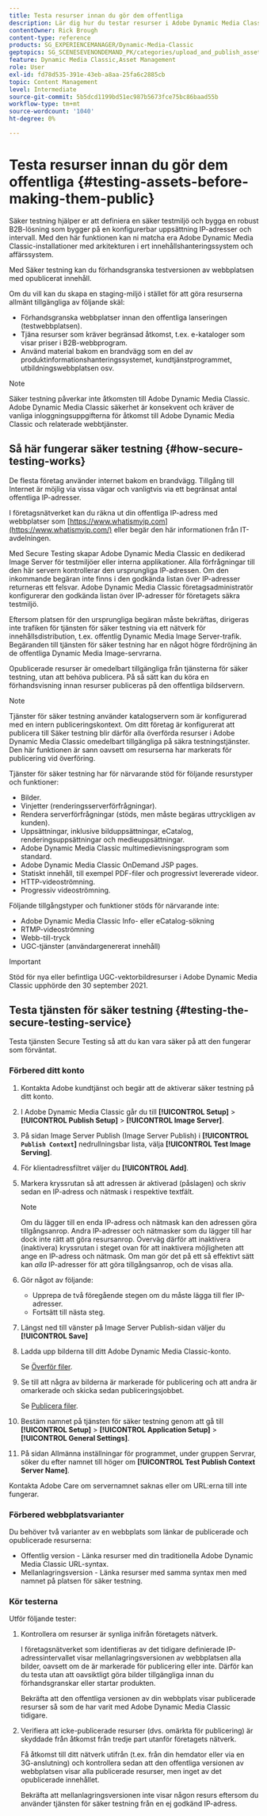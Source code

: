 ```yaml
---
title: Testa resurser innan du gör dem offentliga
description: Lär dig hur du testar resurser i Adobe Dynamic Media Classic innan du publicerar dem.
contentOwner: Rick Brough
content-type: reference
products: SG_EXPERIENCEMANAGER/Dynamic-Media-Classic
geptopics: SG_SCENESEVENONDEMAND_PK/categories/upload_and_publish_assets
feature: Dynamic Media Classic,Asset Management
role: User
exl-id: fd78d535-391e-43eb-a8aa-25fa6c2885cb
topic: Content Management
level: Intermediate
source-git-commit: 5b5dcd1199bd51ec987b5673fce75bc86baad55b
workflow-type: tm+mt
source-wordcount: '1040'
ht-degree: 0%

---
```


# Testa resurser innan du gör dem offentliga {#testing-assets-before-making-them-public}

Säker testning hjälper er att definiera en säker testmiljö och bygga en robust B2B-lösning som bygger på en konfigurerbar uppsättning IP-adresser och intervall. Med den här funktionen kan ni matcha era Adobe Dynamic Media Classic-installationer med arkitekturen i ert innehållshanteringssystem och affärssystem.

Med Säker testning kan du förhandsgranska testversionen av webbplatsen med opublicerat innehåll.

Om du vill kan du skapa en staging-miljö i stället för att göra resurserna allmänt tillgängliga av följande skäl:

* Förhandsgranska webbplatser innan den offentliga lanseringen (testwebbplatsen).
* Tjäna resurser som kräver begränsad åtkomst, t.ex. e-kataloger som visar priser i B2B-webbprogram.
* Använd material bakom en brandvägg som en del av produktinformationshanteringssystemet, kundtjänstprogrammet, utbildningswebbplatsen osv.

>[!NOTE]
>
>Säker testning påverkar inte åtkomsten till Adobe Dynamic Media Classic. Adobe Dynamic Media Classic säkerhet är konsekvent och kräver de vanliga inloggningsuppgifterna för åtkomst till Adobe Dynamic Media Classic och relaterade webbtjänster.

## Så här fungerar säker testning {#how-secure-testing-works}

De flesta företag använder internet bakom en brandvägg. Tillgång till Internet är möjlig via vissa vägar och vanligtvis via ett begränsat antal offentliga IP-adresser.

I företagsnätverket kan du räkna ut din offentliga IP-adress med webbplatser som [https://www.whatismyip.com](https://www.whatismyip.com/) eller begär den här informationen från IT-avdelningen.

Med Secure Testing skapar Adobe Dynamic Media Classic en dedikerad Image Server för testmiljöer eller interna applikationer. Alla förfrågningar till den här servern kontrollerar den ursprungliga IP-adressen. Om den inkommande begäran inte finns i den godkända listan över IP-adresser returneras ett felsvar. Adobe Dynamic Media Classic företagsadministratör konfigurerar den godkända listan över IP-adresser för företagets säkra testmiljö.

Eftersom platsen för den ursprungliga begäran måste bekräftas, dirigeras inte trafiken för tjänsten för säker testning via ett nätverk för innehållsdistribution, t.ex. offentlig Dynamic Media Image Server-trafik. Begäranden till tjänsten för säker testning har en något högre fördröjning än de offentliga Dynamic Media Image-servrarna.

Opublicerade resurser är omedelbart tillgängliga från tjänsterna för säker testning, utan att behöva publicera. På så sätt kan du köra en förhandsvisning innan resurser publiceras på den offentliga bildservern.

>[!NOTE]
>
>Tjänster för säker testning använder katalogservern som är konfigurerad med en intern publiceringskontext. Om ditt företag är konfigurerat att publicera till Säker testning blir därför alla överförda resurser i Adobe Dynamic Media Classic omedelbart tillgängliga på säkra testningstjänster. Den här funktionen är sann oavsett om resurserna har markerats för publicering vid överföring.

Tjänster för säker testning har för närvarande stöd för följande resurstyper och funktioner:

<!-- 

Comment Type: remark
Last Modified By: unknown unknown 
Last Modified Date: 

<p>Added videos to list below 9/11/2012. Moved "Render Server requests" from unsupported to supported, listed below on 3/15/2016 as per email from Cynthia March 11, 2016)</p>

 -->

* Bilder.
* Vinjetter (renderingsserverförfrågningar).
* Rendera serverförfrågningar (stöds, men måste begäras uttryckligen av kunden).
* Uppsättningar, inklusive bilduppsättningar, eCatalog, renderingsuppsättningar och medieuppsättningar.
* Adobe Dynamic Media Classic multimedievisningsprogram som standard.
* Adobe Dynamic Media Classic OnDemand JSP pages.
* Statiskt innehåll, till exempel PDF-filer och progressivt levererade videor.
* HTTP-videoströmning.
* Progressiv videoströmning.

Följande tillgångstyper och funktioner stöds för närvarande inte:

* Adobe Dynamic Media Classic Info- eller eCatalog-sökning
* RTMP-videoströmning
* Webb-till-tryck
* UGC-tjänster (användargenererat innehåll)

>[!IMPORTANT]
>
>Stöd för nya eller befintliga UGC-vektorbildresurser i Adobe Dynamic Media Classic upphörde den 30 september 2021.

## Testa tjänsten för säker testning {#testing-the-secure-testing-service}

Testa tjänsten Secure Testing så att du kan vara säker på att den fungerar som förväntat.

<!-- >[!NOTE]
>
>*If you do not mention any IPs under **[!UICONTROL Setup]** > **[!UICONTROL Application Setup]** > **[!UICONTROL Publish Setup]** > **[!UICONTROL Image Server]** > **[!UICONTROL Test Image Service]*** - If you add an IP only, that IP is able to call the assets and no other IP are allowed to make the calls. As long there is no IP mentioned under that section, all IPs are allowed to make the calls for the assets, and they show up. -->

### Förbered ditt konto

<!-- 

Comment Type: remark
Last Modified By: unknown unknown 
Last Modified Date: 

<p>RB: Rewrote entire steps under "Prepare your account" 9/10/2012</p>

 -->

1. Kontakta Adobe kundtjänst och begär att de aktiverar säker testning på ditt konto.
1. I Adobe Dynamic Media Classic går du till **[!UICONTROL Setup]** > **[!UICONTROL Publish Setup]** > **[!UICONTROL Image Server]**.
1. På sidan Image Server Publish (Image Server Publish) i **[!UICONTROL `Publish Context`]** nedrullningsbar lista, välja **[!UICONTROL Test Image Serving]**.
1. För klientadressfiltret väljer du **[!UICONTROL Add]**.
1. Markera kryssrutan så att adressen är aktiverad (påslagen) och skriv sedan en IP-adress och nätmask i respektive textfält.

   >[!NOTE]
   >
   >Om du lägger till en enda IP-adress och nätmask kan den adressen göra tillgångsanrop. Andra IP-adresser och nätmasker som du lägger till har dock inte rätt att göra resursanrop. Överväg därför att inaktivera (inaktivera) kryssrutan i steget ovan för att inaktivera möjligheten att ange en IP-adress och nätmask. Om man gör det på ett så effektivt sätt kan *alla* IP-adresser för att göra tillgångsanrop, och de visas alla.

1. Gör något av följande:
   * Upprepa de två föregående stegen om du måste lägga till fler IP-adresser.
   * Fortsätt till nästa steg.
1. Längst ned till vänster på Image Server Publish-sidan väljer du **[!UICONTROL Save]**
1. Ladda upp bilderna till ditt Adobe Dynamic Media Classic-konto.

   Se [Överför filer](uploading-files.md#uploading_files).

1. Se till att några av bilderna är markerade för publicering och att andra är omarkerade och skicka sedan publiceringsjobbet.

   Se [Publicera filer](publishing-files.md#publishing_files).

1. Bestäm namnet på tjänsten för säker testning genom att gå till **[!UICONTROL Setup]** > **[!UICONTROL Application Setup]** > **[!UICONTROL General Settings]**.
1. På sidan Allmänna inställningar för programmet, under gruppen Servrar, söker du efter namnet till höger om **[!UICONTROL Test Publish Context Server Name]**.

Kontakta Adobe Care om servernamnet saknas eller om URL:erna till inte fungerar.

### Förbered webbplatsvarianter

Du behöver två varianter av en webbplats som länkar de publicerade och opublicerade resurserna:

* Offentlig version - Länka resurser med din traditionella Adobe Dynamic Media Classic URL-syntax.
* Mellanlagringsversion - Länka resurser med samma syntax men med namnet på platsen för säker testning.

### Kör testerna

Utför följande tester:

1. Kontrollera om resurser är synliga inifrån företagets nätverk.

   I företagsnätverket som identifieras av det tidigare definierade IP-adressintervallet visar mellanlagringsversionen av webbplatsen alla bilder, oavsett om de är markerade för publicering eller inte. Därför kan du testa utan att oavsiktligt göra bilder tillgängliga innan du förhandsgranskar eller startar produkten.

   Bekräfta att den offentliga versionen av din webbplats visar publicerade resurser så som de har varit med Adobe Dynamic Media Classic tidigare.

1. Verifiera att icke-publicerade resurser (dvs. omärkta för publicering) är skyddade från åtkomst från tredje part utanför företagets nätverk.

   Få åtkomst till ditt nätverk utifrån (t.ex. från din hemdator eller via en 3G-anslutning) och kontrollera sedan att den offentliga versionen av webbplatsen visar alla publicerade resurser, men inget av det opublicerade innehållet.

   Bekräfta att mellanlagringsversionen inte visar någon resurs eftersom du använder tjänsten för säker testning från en ej godkänd IP-adress.

